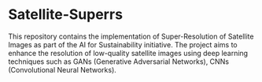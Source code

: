 # Satellite-Superrs
This repository contains the implementation of Super-Resolution of Satellite Images as part of the AI for Sustainability initiative. The project aims to enhance the resolution of low-quality satellite images using deep learning techniques such as GANs (Generative Adversarial Networks), CNNs (Convolutional Neural Networks).
